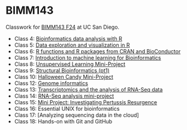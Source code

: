 # BIMM143
Classwork for [BIMM143 F24](https://bioboot.github.io/bimm143_F24/) at UC San Diego.

- Class 4: [Bioinformatics data analysis with R](https://github.com/NatalianaH/bimm143_github/blob/main/Class04/Lab04.html)
- Class 5: [Data exploration and visualization in R](https://github.com/NatalianaH/bimm143_github/blob/main/class05/class05.md)
- Class 6: [R functions and R packages from CRAN and BioConductor](https://github.com/NatalianaH/bimm143_github/blob/main/Class06/Class6.md)
- Class 7: [Introduction to machine learning for Bioinformatics](https://github.com/NatalianaH/bimm143_github/blob/main/Class07/Class07.md)
- Class 8: [Unsupervised Learning Mini-Project](https://github.com/NatalianaH/bimm143_github/blob/main/Class08/Class08_mini_project.md)
- Class 9: [Structural Bioinformatics (pt1)](https://github.com/NatalianaH/bimm143_github/blob/main/Class09/Class09.md)
- Class 10: [Halloween Candy Mini-Project](https://github.com/NatalianaH/bimm143_github/blob/main/Class10/Class10.md)
- Class 12: [Genome informatics](https://github.com/NatalianaH/bimm143_github/blob/main/Class12/Class12_hmwk.md)
- Class 13: [Transcriptomics and the analysis of RNA-Seq data](https://github.com/NatalianaH/bimm143_github/blob/main/Class13/Class13.md)
- Class 14: [RNA-Seq analysis mini-project](https://github.com/NatalianaH/bimm143_github/blob/main/Class14/Class14.md)
- Class 15: [Mini Project: Investigating Pertussis Resurgence](https://github.com/NatalianaH/bimm143_github/blob/main/Class15/Class15.md)
- Class 16: Essential UNIX for bioinformatics
- Class 17: [Analyzing sequencing data in the cloud]
- Class 18: Hands-on with Git and GitHub
